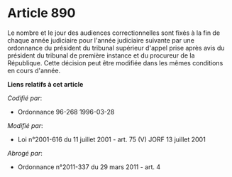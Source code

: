 # Article 890

Le nombre et le jour des audiences correctionnelles sont fixés à la fin de chaque année judiciaire pour l'année judiciaire
suivante par une ordonnance du président du tribunal supérieur d'appel prise après avis du président du tribunal de première
instance et du procureur de la République. Cette décision peut être modifiée dans les mêmes conditions en cours d'année.

**Liens relatifs à cet article**

_Codifié par_:

  - Ordonnance 96-268 1996-03-28

_Modifié par_:

  - Loi n°2001-616 du 11 juillet 2001 - art. 75 (V) JORF 13 juillet 2001

_Abrogé par_:

  - Ordonnance n°2011-337 du 29 mars 2011 - art. 4
